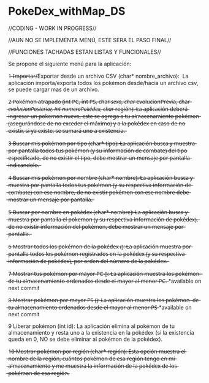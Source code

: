 # PokeDex_withMap_DS
//CODING - WORK IN PROGRESS//

//AUN NO SE IMPLEMENTA MENÚ, ESTE SERA EL PASO FINAL//

//FUNCIONES TACHADAS ESTAN LISTAS Y FUNCIONALES//

Se propone el siguiente menú para la aplicación:

1̶ ̶I̶m̶p̶o̶r̶t̶a̶r̶/Exportar desde un archivo CSV (char* nombre_archivo): ​ La aplicación importa/exporta todos los pokémon desde/hacia un archivo csv, se puede cargar mas de un archivo.
 
2̶ ̶P̶o̶k̶é̶m̶o̶n̶ ̶a̶t̶r̶a̶p̶a̶d̶o̶ ̶(̶i̶n̶t̶ ̶P̶C̶,̶ ̶i̶n̶t̶ ̶P̶S̶,̶ ̶c̶h̶a̶r̶*̶ ̶s̶e̶x̶o̶,̶ ̶c̶h̶a̶r̶*̶ ̶e̶v̶o̶l̶u̶c̶i̶o̶n̶P̶r̶e̶v̶i̶a̶,̶ ̶c̶h̶a̶r̶*̶ ̶e̶v̶o̶l̶u̶c̶i̶o̶n̶P̶o̶s̶t̶e̶r̶i̶o̶r̶,̶ ̶i̶n̶t̶ ̶n̶u̶m̶e̶r̶o̶P̶o̶k̶é̶d̶e̶x̶,̶ ̶c̶h̶a̶r̶*̶ ̶r̶e̶g̶i̶ó̶n̶)̶:̶ ̶​̶L̶a̶ ̶a̶p̶l̶i̶c̶a̶c̶i̶ó̶n̶ ̶d̶e̶b̶e̶r̶á̶ ̶i̶n̶g̶r̶e̶s̶a̶r̶ ̶u̶n̶ ̶p̶o̶k̶e̶m̶o̶n̶ ̶n̶u̶e̶v̶o̶,̶ ̶e̶s̶t̶e̶ ̶s̶e̶ ̶a̶g̶r̶e̶g̶a̶ ̶a̶ ̶t̶u̶ ̶a̶l̶m̶a̶c̶e̶n̶a̶m̶i̶e̶n̶t̶o̶ ̶p̶o̶k̶é̶m̶o̶n̶ ̶(̶a̶s̶e̶g̶u̶r̶á̶n̶d̶o̶s̶e̶ ̶d̶e̶ ̶n̶o̶ ̶e̶x̶c̶e̶d̶e̶r̶ ̶e̶l̶ ̶m̶á̶x̶i̶m̶o̶)̶ ̶y̶ ̶a̶ ̶l̶a̶ ̶p̶o̶k̶é̶d̶e̶x̶ ̶e̶n̶ ̶c̶a̶s̶o̶ ̶d̶e̶ ̶n̶o̶ ̶e̶x̶i̶s̶t̶i̶r̶,̶ ̶s̶i̶ ̶y̶a̶ ̶e̶x̶i̶s̶t̶e̶,̶ ̶s̶e̶ ̶s̶u̶m̶a̶r̶á̶ ̶u̶n̶o̶ ̶a̶ ̶e̶x̶i̶s̶t̶e̶n̶c̶i̶a̶.̶
 
3̶ ̶B̶u̶s̶c̶a̶r̶ ̶m̶i̶s̶ ̶p̶o̶k̶é̶m̶o̶n̶ ̶p̶o̶r̶ ̶t̶i̶p̶o̶ ̶(̶c̶h̶a̶r̶*̶ ̶t̶i̶p̶o̶)̶:̶​̶ ̶L̶a̶ ̶a̶p̶l̶i̶c̶a̶c̶i̶ó̶n̶ ̶b̶u̶s̶c̶a̶ ̶y̶ ̶m̶u̶e̶s̶t̶r̶a̶ ̶p̶o̶r̶ ̶p̶a̶n̶t̶a̶l̶l̶a̶ ̶t̶o̶d̶o̶s̶ ̶t̶u̶s̶ ̶p̶o̶k̶é̶m̶o̶n̶ ̶(̶y̶ ̶s̶u̶ ̶i̶n̶f̶o̶r̶m̶a̶c̶i̶ó̶n̶ ̶d̶e̶ ̶c̶o̶m̶b̶a̶t̶e̶)̶ ̶d̶e̶l̶ ̶t̶i̶p̶o̶ ̶e̶s̶p̶e̶c̶i̶f̶i̶c̶a̶d̶o̶,̶ ̶d̶e̶ ̶n̶o̶ ̶e̶x̶i̶s̶t̶i̶r̶ ̶e̶l̶ ̶t̶i̶p̶o̶,̶ ̶d̶e̶b̶e̶ ̶m̶o̶s̶t̶r̶a̶r̶ ̶u̶n̶ ̶m̶e̶n̶s̶a̶j̶e̶ ̶p̶o̶r̶ ̶p̶a̶n̶t̶a̶l̶l̶a̶ ̶i̶n̶d̶i̶c̶a̶n̶d̶o̶l̶o̶.̶
 
4̶ ̶B̶u̶s̶c̶a̶r̶ ̶m̶i̶s̶ ̶p̶o̶k̶é̶m̶o̶n̶ ̶p̶o̶r̶ ̶n̶o̶m̶b̶r̶e̶ ̶(̶c̶h̶a̶r̶*̶ ̶n̶o̶m̶b̶r̶e̶)̶:̶​̶ ̶L̶a̶ ̶a̶p̶l̶i̶c̶a̶c̶i̶ó̶n̶ ̶b̶u̶s̶c̶a̶ ̶y̶ ̶m̶u̶e̶s̶t̶r̶a̶ ̶p̶o̶r̶ ̶p̶a̶n̶t̶a̶l̶l̶a̶ ̶t̶o̶d̶o̶s̶ ̶t̶u̶s̶ ̶p̶o̶k̶é̶m̶o̶n̶ ̶(̶y̶ ̶s̶u̶ ̶r̶e̶s̶p̶e̶c̶t̶i̶v̶a̶ ̶i̶n̶f̶o̶r̶m̶a̶c̶i̶ó̶n̶ ̶d̶e̶ ̶c̶o̶m̶b̶a̶t̶e̶)̶ ̶c̶o̶n̶ ̶e̶s̶e̶ ̶n̶o̶m̶b̶r̶e̶,̶ ̶d̶e̶ ̶n̶o̶ ̶e̶x̶i̶s̶t̶i̶r̶ ̶p̶o̶k̶é̶m̶o̶n̶ ̶c̶o̶n̶ ̶e̶s̶e̶ ̶n̶o̶m̶b̶r̶e̶ ̶d̶e̶b̶e̶ ̶m̶o̶s̶t̶r̶a̶r̶ ̶u̶n̶ ̶m̶e̶n̶s̶a̶j̶e̶ ̶p̶o̶r̶ ̶p̶a̶n̶t̶a̶l̶l̶a̶.̶

5̶ ̶B̶u̶s̶c̶a̶r̶ ̶p̶o̶r̶ ̶n̶o̶m̶b̶r̶e̶ ̶e̶n̶ ̶p̶o̶k̶é̶d̶e̶x̶ ̶(̶c̶h̶a̶r̶*̶ ̶n̶o̶m̶b̶r̶e̶)̶:̶​̶ ̶L̶a̶ ̶a̶p̶l̶i̶c̶a̶c̶i̶ó̶n̶ ̶b̶u̶s̶c̶a̶ ̶y̶ ̶m̶u̶e̶s̶t̶r̶a̶ ̶p̶o̶r̶ ̶p̶a̶n̶t̶a̶l̶l̶a̶ ̶e̶l̶ ̶p̶o̶k̶e̶m̶o̶n̶ ̶(̶y̶ ̶s̶u̶ ̶r̶e̶s̶p̶e̶c̶t̶i̶v̶a̶ ̶i̶n̶f̶o̶r̶m̶a̶c̶i̶ó̶n̶ ̶d̶e̶ ̶p̶o̶k̶é̶d̶e̶x̶)̶,̶ ̶d̶e̶ ̶n̶o̶ ̶e̶x̶i̶s̶t̶i̶r̶ ̶i̶n̶f̶o̶r̶m̶a̶c̶i̶ó̶n̶ ̶d̶e̶l̶ ̶p̶o̶k̶é̶m̶o̶n̶,̶ ̶d̶e̶b̶e̶ ̶m̶o̶s̶t̶r̶a̶r̶ ̶u̶n̶ ̶m̶e̶n̶s̶a̶j̶e̶ ̶p̶o̶r̶ ̶p̶a̶n̶t̶a̶l̶l̶a̶.̶

6̶ ̶M̶o̶s̶t̶r̶a̶r̶ ̶t̶o̶d̶o̶s̶ ̶l̶o̶s̶ ̶p̶o̶k̶é̶m̶o̶n̶ ̶d̶e̶ ̶l̶a̶ ̶p̶o̶k̶é̶d̶e̶x̶ ̶(̶)̶:̶​̶ ̶L̶a̶ ̶a̶p̶l̶i̶c̶a̶c̶i̶ó̶n̶ ̶m̶u̶e̶s̶t̶r̶a̶ ̶p̶o̶r̶ ̶p̶a̶n̶t̶a̶l̶l̶a̶ ̶t̶o̶d̶o̶s̶ ̶l̶o̶s̶ ̶p̶o̶k̶é̶m̶o̶n̶ ̶r̶e̶g̶i̶s̶t̶r̶a̶d̶o̶s̶ ̶e̶n̶ ̶l̶a̶ ̶p̶o̶k̶é̶d̶e̶x̶ ̶(̶y̶ ̶s̶u̶ ̶r̶e̶s̶p̶e̶c̶t̶i̶v̶a̶ ̶i̶n̶f̶o̶r̶m̶a̶c̶i̶ó̶n̶ ̶d̶e̶ ̶p̶o̶k̶é̶d̶e̶x̶)̶,̶ ̶p̶o̶r̶ ̶o̶r̶d̶e̶n̶ ̶d̶e̶l̶ ̶n̶ú̶m̶e̶r̶o̶ ̶d̶e̶ ̶l̶a̶ ̶p̶o̶k̶é̶d̶e̶x̶.̶

7̶ ̶M̶o̶s̶t̶r̶a̶r̶ ̶t̶u̶s̶ ̶p̶o̶k̶é̶m̶o̶n̶ ̶p̶o̶r̶ ̶m̶a̶y̶o̶r̶ ̶P̶C̶ ̶(̶)̶:̶ ̶L̶a̶ ̶a̶p̶l̶i̶c̶a̶c̶i̶ó̶n̶ ̶m̶u̶e̶s̶t̶r̶a̶ ̶l̶o̶s̶ ̶p̶o̶k̶é̶m̶o̶n̶ ̶ ̶d̶e̶ ̶t̶u̶ ̶a̶l̶m̶a̶c̶e̶n̶a̶m̶i̶e̶n̶t̶o̶ ̶o̶r̶d̶e̶n̶a̶d̶o̶s̶ ̶d̶e̶s̶d̶e̶ ̶e̶l̶ ̶m̶a̶y̶o̶r̶ ̶a̶l̶ ̶m̶e̶n̶o̶r̶ ̶P̶C̶.̶ *available on next commit

8̶ ̶M̶o̶s̶t̶r̶a̶r̶ ̶p̶o̶k̶é̶m̶o̶n̶ ̶p̶o̶r̶ ̶m̶a̶y̶o̶r̶ ̶P̶S̶ ̶(̶)̶:̶ ̶L̶a̶ ̶a̶p̶l̶i̶c̶a̶c̶i̶ó̶n̶ ̶m̶u̶e̶s̶t̶r̶a̶ ̶l̶o̶s̶ ̶p̶o̶k̶é̶m̶o̶n̶ ̶ ̶d̶e̶ ̶t̶u̶ ̶a̶l̶m̶a̶c̶e̶n̶a̶m̶i̶e̶n̶t̶o̶ ̶o̶r̶d̶e̶n̶a̶d̶o̶s̶ ̶d̶e̶s̶d̶e̶ ̶e̶l̶ ̶m̶a̶y̶o̶r̶ ̶a̶l̶ ̶m̶e̶n̶o̶r̶ ̶P̶S̶ *available on next commit

9 Liberar pokémon (int id): La aplicación elimina al pokémon de tu almacenamiento y resta uno a la existencia en la pokédex (si la existencia queda en 0, NO se debe eliminar al pokémon de la pokédex).

1̶0̶ ̶M̶o̶s̶t̶r̶a̶r̶ ̶p̶o̶k̶é̶m̶o̶n̶ ̶p̶o̶r̶ ̶r̶e̶g̶i̶ó̶n̶ ̶(̶c̶h̶a̶r̶*̶ ̶r̶e̶g̶i̶ó̶n̶)̶:̶ ̶E̶s̶t̶a̶ ̶o̶p̶c̶i̶ó̶n̶ ̶m̶u̶e̶s̶t̶r̶a̶ ̶e̶l̶ ̶n̶o̶m̶b̶r̶e̶ ̶d̶e̶ ̶l̶a̶ ̶r̶e̶g̶i̶ó̶n̶,̶ ̶c̶u̶á̶n̶t̶o̶s̶ ̶p̶o̶k̶é̶m̶o̶n̶ ̶d̶e̶ ̶e̶s̶a̶ ̶r̶e̶g̶i̶ó̶n̶ ̶t̶e̶n̶g̶o̶ ̶e̶n̶ ̶m̶i̶ ̶a̶l̶m̶a̶c̶e̶n̶a̶m̶i̶e̶n̶t̶o̶ ̶y̶ ̶m̶e̶ ̶m̶u̶e̶s̶t̶r̶a̶ ̶l̶a̶ ̶i̶n̶f̶o̶r̶m̶a̶c̶i̶ó̶n̶ ̶d̶e̶ ̶l̶a̶ ̶p̶o̶k̶é̶d̶e̶x̶ ̶d̶e̶ ̶l̶o̶s̶ ̶p̶o̶k̶é̶m̶o̶n̶ ̶d̶e̶ ̶e̶s̶a̶ ̶r̶e̶g̶i̶ó̶n̶.